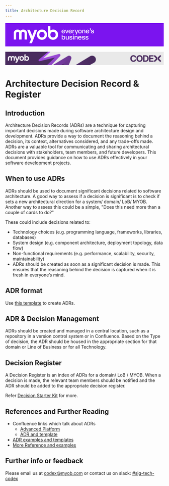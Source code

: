 ```yaml
---
title: Architecture Decision Record
---
```


![MYOB Banner](../../assets/images/myob-banner.png)

<!-- confluence-page-id: 9293956008 -->
![](../assets/BANNER.png)

# Architecture Decision Record & Register

## Introduction

Architecture Decision Records (ADRs) are a technique for capturing important decisions made during software architecture design and development. ADRs provide a way to document the reasoning behind a decision, its context, alternatives considered, and any trade-offs made. ADRs are a valuable tool for communicating and sharing architectural decisions with stakeholders, team members, and future developers.
This document provides guidance on how to use ADRs effectively in your software development projects.

## When to use ADRs

ADRs should be used to document significant decisions related to software architecture. A good way to assess if a decision is significant is to check if sets a new architectural direction for a system/ domain/ LoB/ MYOB. Another way to assess this could be a simple, "Does this need more than a couple of cards to do?"

These could include decisions related to:

- Technology choices (e.g. programming language, frameworks, libraries, databases)
- System design (e.g. component architecture, deployment topology, data flow)
- Non-functional requirements (e.g. performance, scalability, security, maintainability)
- ADRs should be created as soon as a significant decision is made. This ensures that the reasoning behind the decision is captured when it is fresh in everyone’s mind.

## ADR format

Use [this template](https://myobconfluence.atlassian.net/wiki/spaces/TEC/pages/9329901632/Template+-+Architecture+Decision+Record) to create ADRs.

## ADR & Decision Management

ADRs should be created and managed in a central location, such as a repository in a version control system or in Confluence. Based on the Type of decision, the ADR should be housed in the appropriate section for that domain or Line of Business or for all Technology.

## Decision Register

A Decision Register is an index of ADRs for a domain/ LoB / MYOB. When a decision is made, the relevant team members should be notified and the ADR should be added to the appropriate decision register.

Refer [Decision Starter Kit](./decision-framework.md) for more.

## References and Further Reading

- Confluence links which talk about ADRs
  - [Advanced Platform](https://myobconfluence.atlassian.net/wiki/spaces/ADVPF/pages/9034401710/Architecture+Decision+Records?NO_SSR=1)
  - [ADR and template](https://myobconfluence.atlassian.net/wiki/spaces/COS/pages/1250069950/Architecture+Decision+Record+Template)
- [ADR examples and templates](https://adr.github.io/)
- [More Reference and examples](https://github.com/joelparkerhenderson/architecture-decision-record)

## Further info or feedback

Please email us at <codex@myob.com> or contact us on slack: [#sig-tech-codex](https://myob.slack.com/archives/C02N8ADPGUX)
